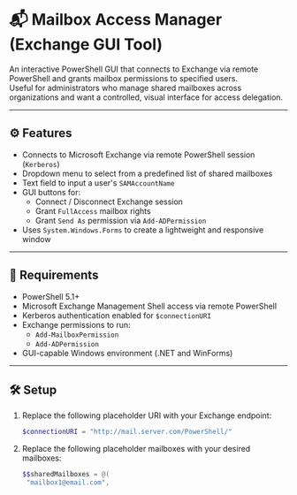 # 📬 Mailbox Access Manager (Exchange GUI Tool)

An interactive PowerShell GUI that connects to Exchange via remote PowerShell and grants mailbox permissions to specified users.  
Useful for administrators who manage shared mailboxes across organizations and want a controlled, visual interface for access delegation.

---

## ⚙️ Features

- Connects to Microsoft Exchange via remote PowerShell session (`Kerberos`)
- Dropdown menu to select from a predefined list of shared mailboxes
- Text field to input a user's `SAMAccountName`
- GUI buttons for:
  - Connect / Disconnect Exchange session
  - Grant `FullAccess` mailbox rights
  - Grant `Send As` permission via `Add-ADPermission`
- Uses `System.Windows.Forms` to create a lightweight and responsive window

---

## 🧰 Requirements

- PowerShell 5.1+
- Microsoft Exchange Management Shell access via remote PowerShell
- Kerberos authentication enabled for `$connectionURI`
- Exchange permissions to run:
  - `Add-MailboxPermission`
  - `Add-ADPermission`
- GUI-capable Windows environment (.NET and WinForms)

---

## 🛠️ Setup

1. Replace the following placeholder URI with your Exchange endpoint:

   ```powershell
   $connectionURI = "http://mail.server.com/PowerShell/"

2. Replace the following placeholder mailboxes with your desired mailboxes:

   ```powershell
   $$sharedMailboxes = @(
    "mailbox1@email.com",
